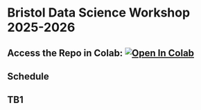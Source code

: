# Bristol Data Science Workshop 2025-2026

## Access the Repo in Colab: [![Open In Colab](https://colab.research.google.com/assets/colab-badge.svg)](https://colab.research.google.com/github/username/repo_name/blob/main/notebook.ipynb)

## Schedule

## TB1
